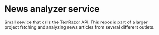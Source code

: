# News analyzer service

Small service that calls the [TextRazor](https://www.textrazor.com/) API. This repos is part of a larger project fetching and analyzing news articles from several different outlets.